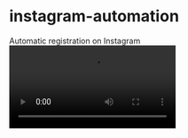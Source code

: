 # instagram-automation
Automatic registration on Instagram
![](https://user-images.githubusercontent.com/109022140/190928365-3c212d7a-9484-4cf7-8b06-e2ed6f7bb86e.mp4)
